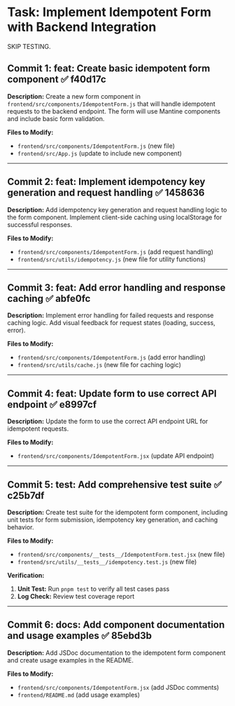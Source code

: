 # Task: Implement Idempotent Form with Backend Integration

SKIP TESTING.

## Commit 1: feat: Create basic idempotent form component ✅ f40d17c
**Description:**
Create a new form component in `frontend/src/components/IdempotentForm.js` that will handle idempotent requests to the backend endpoint. The form will use Mantine components and include basic form validation.

**Files to Modify:**
- `frontend/src/components/IdempotentForm.js` (new file)
- `frontend/src/App.js` (update to include new component)

---

## Commit 2: feat: Implement idempotency key generation and request handling ✅ 1458636
**Description:**
Add idempotency key generation and request handling logic to the form component. Implement client-side caching using localStorage for successful responses.

**Files to Modify:**
- `frontend/src/components/IdempotentForm.js` (add request handling)
- `frontend/src/utils/idempotency.js` (new file for utility functions)

---

## Commit 3: feat: Add error handling and response caching ✅ abfe0fc
**Description:**
Implement error handling for failed requests and response caching logic. Add visual feedback for request states (loading, success, error).

**Files to Modify:**
- `frontend/src/components/IdempotentForm.js` (add error handling)
- `frontend/src/utils/cache.js` (new file for caching logic)

---

## Commit 4: feat: Update form to use correct API endpoint ✅ e8997cf
**Description:**
Update the form to use the correct API endpoint URL for idempotent requests.

**Files to Modify:**
- `frontend/src/components/IdempotentForm.jsx` (update API endpoint)

---

## Commit 5: test: Add comprehensive test suite ✅ c25b7df
**Description:**
Create test suite for the idempotent form component, including unit tests for form submission, idempotency key generation, and caching behavior.

**Files to Modify:**
- `frontend/src/components/__tests__/IdempotentForm.test.jsx` (new file)
- `frontend/src/utils/__tests__/idempotency.test.js` (new file)

**Verification:**
1. **Unit Test:** Run `pnpm test` to verify all test cases pass
2. **Log Check:** Review test coverage report

---

## Commit 6: docs: Add component documentation and usage examples ✅ 85ebd3b
**Description:**
Add JSDoc documentation to the idempotent form component and create usage examples in the README.

**Files to Modify:**
- `frontend/src/components/IdempotentForm.jsx` (add JSDoc comments)
- `frontend/README.md` (add usage examples)
